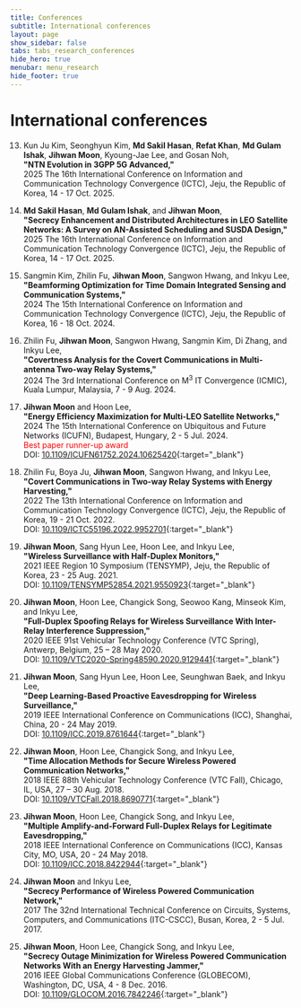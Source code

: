 ```yaml
---
title: Conferences
subtitle: International conferences
layout: page
show_sidebar: false
tabs: tabs_research_conferences
hide_hero: true
menubar: menu_research
hide_footer: true
---
```


# International conferences

13. Kun Ju Kim, Seonghyun Kim, __Md Sakil Hasan__, __Refat Khan__, __Md Gulam Ishak__, __Jihwan Moon__, Kyoung-Jae Lee, and Gosan Noh,      
__"NTN Evolution in 3GPP 5G Advanced,"__      
2025 The 16th International Conference on Information and Communication Technology Convergence (ICTC), Jeju, the Republic of Korea, 14 - 17 Oct. 2025.      

12. __Md Sakil Hasan__, __Md Gulam Ishak__, and __Jihwan Moon__,        
__"Secrecy Enhancement and Distributed Architectures in LEO Satellite Networks: A Survey on AN-Assisted Scheduling and SUSDA Design,"__      
2025 The 16th International Conference on Information and Communication Technology Convergence (ICTC), Jeju, the Republic of Korea, 14 - 17 Oct. 2025.      

11. Sangmin Kim, Zhilin Fu, __Jihwan Moon__, Sangwon Hwang, and Inkyu Lee,        
__"Beamforming Optimization for Time Domain Integrated Sensing and Communication Systems,"__      
2024 The 15th International Conference on Information and Communication Technology Convergence (ICTC), Jeju, the Republic of Korea, 16 - 18 Oct. 2024.      

10. Zhilin Fu, __Jihwan Moon__, Sangwon Hwang, Sangmin Kim, Di Zhang, and Inkyu Lee,        
__"Covertness Analysis for the Covert Communications in Multi-antenna Two-way Relay Systems,"__      
2024 The 3rd International Conference on M<sup>3</sup> IT Convergence (ICMIC), Kuala Lumpur, Malaysia, 7 - 9 Aug. 2024.      

9. __Jihwan Moon__ and Hoon Lee,       
__"Energy Efficiency Maximization for Multi-LEO Satellite Networks,"__      
2024 The 15th International Conference on Ubiquitous and Future Networks (ICUFN), Budapest, Hungary, 2 - 5 Jul. 2024.      
<span style="color:red">Best paper runner-up award</span>      
DOI: [10.1109/ICUFN61752.2024.10625420](https://doi.org/10.1109/ICUFN61752.2024.10625420){:target="_blank"}       

8. Zhilin Fu, Boya Ju, __Jihwan Moon__, Sangwon Hwang, and Inkyu Lee,       
__"Covert Communications in Two-way Relay Systems with Energy Harvesting,"__      
2022 The 13th International Conference on Information and Communication Technology Convergence (ICTC), Jeju, the Republic of Korea, 19 - 21 Oct. 2022.      
DOI: [10.1109/ICTC55196.2022.9952701](https://doi.org/10.1109/ICTC55196.2022.9952701){:target="_blank"}       

7. __Jihwan Moon__, Sang Hyun Lee, Hoon Lee, and Inkyu Lee,       
__"Wireless Surveillance with Half-Duplex Monitors,"__      
2021 IEEE Region 10 Symposium (TENSYMP), Jeju, the Republic of Korea, 23 - 25 Aug. 2021.      
DOI: [10.1109/TENSYMP52854.2021.9550923](https://doi.org/10.1109/TENSYMP52854.2021.9550923){:target="_blank"}       

6. __Jihwan Moon__, Hoon Lee, Changick Song, Seowoo Kang, Minseok Kim, and Inkyu Lee,       
__"Full-Duplex Spoofing Relays for Wireless Surveillance With Inter-Relay Interference Suppression,"__      
2020 IEEE 91st Vehicular Technology Conference (VTC Spring), Antwerp, Belgium, 25 – 28 May 2020.        
DOI: [10.1109/VTC2020-Spring48590.2020.9129441](https://doi.org/10.1109/VTC2020-Spring48590.2020.9129441){:target="_blank"}       

5. __Jihwan Moon__, Sang Hyun Lee, Hoon Lee, Seunghwan Baek, and Inkyu Lee,     
__"Deep Learning-Based Proactive Eavesdropping for Wireless Surveillance,"__        
2019 IEEE International Conference on Communications (ICC), Shanghai, China, 20 - 24 May 2019.      
DOI: [10.1109/ICC.2019.8761644](https://doi.org/10.1109/ICC.2019.8761644){:target="_blank"}       

4. __Jihwan Moon__, Hoon Lee, Changick Song, and Inkyu Lee,     
__"Time Allocation Methods for Secure Wireless Powered Communication Networks,"__       
2018 IEEE 88th Vehicular Technology Conference (VTC Fall), Chicago, IL, USA, 27 – 30 Aug. 2018.     
DOI: [10.1109/VTCFall.2018.8690771](https://doi.org/10.1109/VTCFall.2018.8690771){:target="_blank"}       

3. __Jihwan Moon__, Hoon Lee, Changick Song, and Inkyu Lee,     
__"Multiple Amplify-and-Forward Full-Duplex Relays for Legitimate Eavesdropping,"__     
2018 IEEE International Conference on Communications (ICC), Kansas City, MO, USA, 20 - 24 May 2018.     
DOI: [10.1109/ICC.2018.8422944](https://doi.org/10.1109/ICC.2018.8422944){:target="_blank"}       

2. __Jihwan Moon__ and Inkyu Lee,      
__"Secrecy Performance of Wireless Powered Communication Network,"__        
2017 The 32nd International Technical Conference on Circuits, Systems, Computers, and Communications (ITC-CSCC), Busan, Korea, 2 - 5 Jul. 2017.      

1. __Jihwan Moon__, Hoon Lee, Changick Song, and Inkyu Lee,     
__"Secrecy Outage Minimization for Wireless Powered Communication Networks With an Energy Harvesting Jammer,"__     
2016 IEEE Global Communications Conference (GLOBECOM), Washington, DC, USA, 4 - 8 Dec. 2016.        
DOI: [10.1109/GLOCOM.2016.7842246](https://doi.org/10.1109/GLOCOM.2016.7842246){:target="_blank"}        